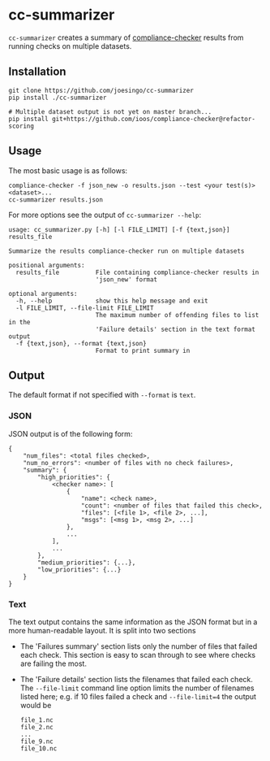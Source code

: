 # cc-summarizer #

`cc-summarizer` creates a summary of [compliance-checker](https://github.com/ioos/compliance-checker)
results from running checks on multiple datasets.

## Installation ##

```
git clone https://github.com/joesingo/cc-summarizer
pip install ./cc-summarizer

# Multiple dataset output is not yet on master branch...
pip install git+https://github.com/ioos/compliance-checker@refactor-scoring
```

## Usage ##

The most basic usage is as follows:
```
compliance-checker -f json_new -o results.json --test <your test(s)> <dataset>...
cc-summarizer results.json
```

For more options see the output of `cc-summarizer --help`:
```
usage: cc_summarizer.py [-h] [-l FILE_LIMIT] [-f {text,json}] results_file

Summarize the results compliance-checker run on multiple datasets

positional arguments:
  results_file          File containing compliance-checker results in
                        'json_new' format

optional arguments:
  -h, --help            show this help message and exit
  -l FILE_LIMIT, --file-limit FILE_LIMIT
                        The maximum number of offending files to list in the
                        'Failure details' section in the text format output
  -f {text,json}, --format {text,json}
                        Format to print summary in
```

## Output ##

The default format if not specified with `--format` is `text`.

### JSON ###

JSON output is of the following form:
```
{
    "num_files": <total files checked>,
    "num_no_errors": <number of files with no check failures>,
    "summary": {
        "high_priorities": {
            <checker name>: [
                {
                    "name": <check name>,
                    "count": <number of files that failed this check>,
                    "files": [<file 1>, <file 2>, ...],
                    "msgs": [<msg 1>, <msg 2>, ...]
                },
                ...
            ],
            ...
        },
        "medium_priorities": {...},
        "low_priorities": {...}
    }
}
```

### Text ###

The text output contains the same information as the JSON format but in a more
human-readable layout. It is split into two sections

- The 'Failures summary' section lists only the number of files that failed
  each check. This section is easy to scan through to see where checks are
  failing the most.

- The 'Failure details' section lists the filenames that failed each check.
  The `--file-limit` command line option limits the number of filenames listed
  here; e.g. if 10 files failed a check and `--file-limit=4` the output would
  be

  ```
  file_1.nc
  file_2.nc
  ...
  file_9.nc
  file_10.nc
  ```
